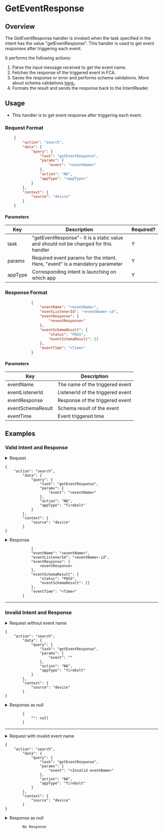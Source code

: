 # GetEventResponse

## Overview

The GetEventResponse handler is invoked when the task specified in the intent has the value "getEventResponse". This handler is used to get event responses after triggering each event.

It performs the following actions:
1. Parse the input message received to get the event name.
2. Fetches the response of the triggered event in FCA.
3. Saves the response or error and performs schema validations. More about schema validations [here.](../Validations.md).
4. Formats the result and sends the response back to the IntentReader.

## Usage
* This handler is to get event response after triggering each event.
### Request Format

```json
    {
        "action": "search",
        "data": {
            "query": {
                "task": "getEventResponse",
                "params": {
                    "event": "<eventName>"
                },
                "action": "NA",
                "appType": "<appType>"
            }
        },
        "context": {
            "source": "device"
        }
    }
```

#### Parameters

| Key                   | Description                                                                          | Required? |
|-----------------------|--------------------------------------------------------------------------------------|-----------|
| task                  | "getEventResponse"- It is a static value and should not be changed for this handler    | Y         |
| params                | Required event params for the intent. Here, "event" is a mandatory parameter         | Y         |
| appType               | Corresponding intent is launching on which app                                       | Y         |

### Response Format

```json
            {
                "eventName": "<eventName>",
                "eventListenerId": "<eventName>-id",
                "eventResponse": {
                    "<eventResponse>"
                },
                "eventSchemaResult": {
                    "status": "PASS",
                    "eventSchemaResult": []
                },
                "eventTime": "<Time>"
            }

```

#### Parameters

| Key                   | Description                                     | 
|-----------------------|-------------------------------------------------|
| eventName             | The name of the triggered event                 |
| eventListenerId       | ListenerId of the triggered event               | 
| eventResponse         | Response of the triggered event                 | 
| eventSchemaResult     | Schema result of the event                      |    
| eventTime             | Event triggered time                            |         


## Examples

### Valid Intent and Response

<details>
    <summary> Request </summary>
</details>

    {
        "action": "search",
            "data": {
                "query": {
                    "task": "getEventResponse",
                    "params": {
                        "event": "<eventName>"
                    },
                    "action": "NA",
                    "appType": "firebolt"
                }
            },
            "context": {
                "source": "device"
            }
    }

<details>
    <summary> Response </summary>
</details>

                {
                "eventName": "<eventName>",
                "eventListenerId": "<eventName>-id",
                "eventResponse": {
                    <eventResponse>
                },
                "eventSchemaResult": {
                    "status": "PASS",
                    "eventSchemaResult": []
                },
                "eventTime": "<Time>"
            }

----------------------------------------------------------------------------------------------------------------------

### Invalid Intent and Response

<details>
    <summary>Request without event name </summary>
</details>

    {
        "action": "search",
            "data": {
                "query": {
                    "task": "getEventResponse",
                    "params": {
                        "event": ""
                    },
                    "action": "NA",
                    "appType": "firebolt"
                }
            },
            "context": {
                "source": "device"
            }
    }

<details>
    <summary> Response as null </summary>
</details>

            {
                "": null
            }

----------------------------------------------------------------------------------------------------------------------

<details>
    <summary>Request with invalid event name </summary>
</details>

    {
        "action": "search",
            "data": {
                "query": {
                    "task": "getEventResponse",
                    "params": {
                        "event": "<Invalid eventName>"
                    },
                    "action": "NA",
                    "appType": "firebolt"
                }
            },
            "context": {
                "source": "device"
            }
    }

<details>
    <summary> Response as null </summary>
</details>

            No Response

